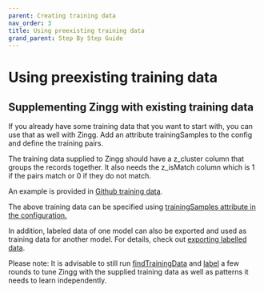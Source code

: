 ```yaml
---
parent: Creating training data
nav_order: 3
title: Using preexisting training data
grand_parent: Step By Step Guide
---
```


# Using preexisting training data

## Supplementing Zingg with existing training data

If you already have some training data that you want to start with, you can use that as well with Zingg. Add an attribute trainingSamples to the config and define the training pairs.

The training data supplied to Zingg should have a z\_cluster column that groups the records together. It also needs the z\_isMatch column which is 1 if the pairs match or 0 if they do not match.

An example is provided in [Github training data](../../../examples/febrl/training.csv).

The above training data can be specified using [trainingSamples attribute in the configuration.](../../../examples/febrl/configWithTrainingSamples.json)

In addition, labeled data of one model can also be exported and used as training data for another model. For details, check out [exporting labelled data](exportLabeledData.md).

Please note: It is advisable to still run [findTrainingData](findTrainingData.html) and [label](label.html) a few rounds to tune Zingg with the supplied training data as well as patterns it needs to learn independently.
